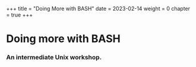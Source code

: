 +++
title = "Doing More with BASH"
date = 2023-02-14
weight = 0
chapter = true
+++

# Doing more with BASH
### An intermediate Unix workshop.
